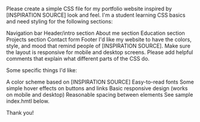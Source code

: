 Please create a simple CSS file for my portfolio website inspired by [INSPIRATION SOURCE] look and feel. I'm a student learning CSS basics and need styling for the following sections:

Navigation bar
Header/intro section
About me section
Education section
Projects section
Contact form
Footer
I'd like my website to have the colors, style, and mood that remind people of [INSPIRATION SOURCE]. Make sure the layout is responsive for mobile and desktop screens. Please add helpful comments that explain what different parts of the CSS do.

Some specific things I'd like:

A color scheme based on [INSPIRATION SOURCE]
Easy-to-read fonts
Some simple hover effects on buttons and links
Basic responsive design (works on mobile and desktop)
Reasonable spacing between elements
See sample index.hmtl below.

Thank you!